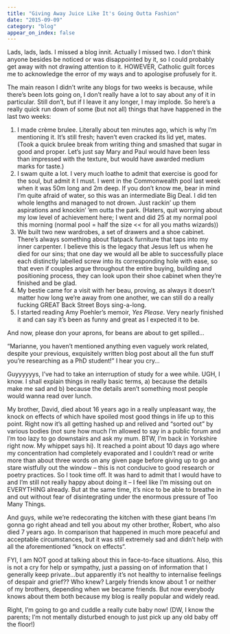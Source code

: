 ```yaml
---
title: "Giving Away Juice Like It's Going Outta Fashion"
date: "2015-09-09"
category: "blog"
appear_on_index: false
---
```


Lads, lads, lads. I missed a blog innit. Actually I missed two. I don’t think anyone besides be noticed or was disappointed by it, so I could probably get away with not drawing attention to it. HOWEVER, Catholic guilt forces me to acknowledge the error of my ways and to apologise profusely for it.

The main reason I didn’t write any blogs for two weeks is because, while there’s been lots going on, I don’t really have a lot to say about any of it in particular. Still don’t, but if I leave it any longer, I may implode. So here’s a really quick run down of some (but not all) things that have happened in the last two weeks:

1. I made crème brulee. Literally about ten minutes ago, which is why I’m mentioning it. It’s still fresh; haven’t even cracked its lid yet, mates. (Took a quick brulee break from writing thing and smashed that sugar in good and proper. Let’s just say Mary and Paul would have been less than impressed with the texture, but would have awarded medium marks for taste.)
2. I swam quite a lot. I very much loathe to admit that exercise is good for the soul, but admit it I must. I went in the Commonwealth pool last week when it was 50m long and 2m deep. If you don’t know me, bear in mind I’m quite afraid of water, so this was an intermediate Big Deal. I did ten whole lengths and managed to not drown. Just rackin’ up them aspirations and knockin’ ’em outta the park. (Haters, quit worrying about my low level of achievement here; I went and did 25 at my normal pool this morning (normal pool = half the size << for all you maths wizards))
3. We built two new wardrobes, a set of drawers and a shoe cabinet. There’s always something about flatpack furniture that taps into my inner carpenter. I believe this is the legacy that Jesus left us when he died for our sins; that one day we would all be able to successfully place each distinctly labelled screw into its corresponding hole with ease, so that even if couples argue throughout the entire buying, building and positioning process, they can look upon their shoe cabinet when they’re finished and be glad.
4. My bestie came for a visit with her beau, proving, as always it doesn’t matter how long we’re away from one another, we can still do a really fucking GREAT Back Street Boys sing-a-long.
5. I started reading Amy Poehler’s memoir, *Yes Please*. Very nearly finished it and can say it’s been as funny and great as I expected it to be.

And now, please don your aprons, for beans are about to get spilled…

“Marianne, you haven’t mentioned anything even vaguely work related, despite your previous, exquisitely written blog post about all the fun stuff you’re researching as a PhD student!” I hear you cry…

Guyyyyyys, I’ve had to take an interruption of study for a wee while. UGH, I know. I shall explain things in really basic terms, a) because the details make me sad and b) because the details aren’t something most people would wanna read over lunch.

My brother, David, died about 16 years ago in a really unpleasant way, the knock on effects of which have spoiled most good things in life up to this point. Right now it’s all getting hashed up and relived and “sorted out” by various bodies (not sure how much I’m allowed to say in a public forum and I’m too lazy to go downstairs and ask my mum. BTW, I’m back in Yorkshire right now. My whippet says hi). It reached a point about 10 days ago where my concentration had completely evaporated and I couldn’t read or write more than about three words on any given page before giving up to go and stare wistfully out the window – this is not conducive to good research or poetry practices. So I took time off. It was hard to admit that I would have to and I’m still not really happy about doing it – I feel like I’m missing out on EVERYTHING already. But at the same time, it’s nice to be able to breathe in and out without fear of disintegrating under the enormous pressure of Too Many Things.

And guys, while we’re redecorating the kitchen with these giant beans I’m gonna go right ahead and tell you about my other brother, Robert, who also died 7 years ago. In comparison that happened in much more peaceful and acceptable circumstances, but it was still extremely sad and didn’t help with all the aforementioned “knock on effects”.

FYI, I am NOT good at talking about this in face-to-face situations. Also, this is not a cry for help or sympathy, just a passing on of information that I generally keep private…but apparently it’s not healthy to internalise feelings of despair and grief?? Who knew? Largely friends know about 1 or neither of my brothers, depending when we became friends. But now everybody knows about them both because my blog is really popular and widely read.

Right, I’m going to go and cuddle a really cute baby now! (DW, I know the parents; I’m not mentally disturbed enough to just pick up any old baby off the floor!)
